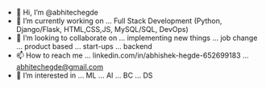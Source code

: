 - 👋 Hi, I’m @abhitechegde
- 🌱 I’m currently working on ... Full Stack Development (Python, Django/Flask, HTML,CSS,JS, MySQL/SQL, DevOps)
- 💞️ I’m looking to collaborate on ... implementing new things ... job change ... product based ... start-ups ... backend 
- 📫 How to reach me ... linkedin.com/in/abhishek-hegde-652699183   ... abhitechegde@gmail.com
- 👀 I’m interested in ... ML ... AI ... BC ... DS


